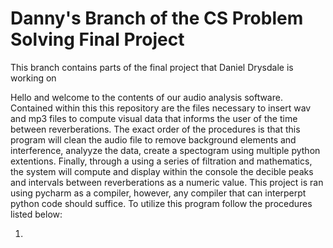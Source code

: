 # Danny's Branch of the CS Problem Solving Final Project
This branch contains parts of the final project that Daniel Drysdale is working on

Hello and welcome to the contents of our audio analysis software.
Contained within this this repository are the files necessary to insert wav and mp3 files to compute visual data that informs the user of the time between reverberations. The exact order of the procedures is that this program will clean the audio file to remove background elements and interference, analyyze the data, create a spectogram using multiple python extentions. Finally, through a using a series of filtration and mathematics, the system will compute and display within the console the decible peaks and intervals between reverberations as a numeric value. This project is ran using pycharm as a compiler, however, any compiler that can interperpt python code should suffice. To utilize this program follow the procedures listed below:

1)
